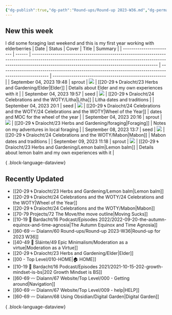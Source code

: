 ```yaml
---
{"dg-publish":true,"dg-path":"Round-ups/Round-up 2023-W36.md","dg-permalink":"2023-W36-roundup","permalink":"/2023-W36-roundup/","title":"Round-up for 2023 W36","contentClasses":"cards cards-1-1","noteIcon":"","created":"2023-09-08T08:26:45","updated":"2023-09-08T08:26:50.740-04:00"}
---
```



## New this week
I did some foraging last weekend and this is my first year working with elderberries
| Date                     | Status | Cover                                                                                                                                                                                                                     | Title                                                                                                 | Summary                                                 |
| ------------------------ | ------ | ------------------------------------------------------------------------------------------------------------------------------------------------------------------------------------------------------------------------- | ----------------------------------------------------------------------------------------------------- | ------------------------------------------------------- |
| September 04, 2023 19:48 | sprout | ![](https://i.imgur.com/7To8lAK.jpg)                                                                                                                                                                                      | [[20-29 🌀 Draíocht/23 Herbs and Gardening/Elder\|Elder]]                                          | Details about Elder and my own experiences with it      |
| September 04, 2023 19:57 | seed   | ![](https://images.unsplash.com/photo-1621958443248-2c23ead72f22?crop=entropy&cs=tinysrgb&fit=max&fm=jpg&ixid=M3wzNjAwOTd8MHwxfHNlYXJjaHwyfHxtaWRzdW1tZXJ8ZW58MHwwfHx8MTY5Mzc1MjYyOXww&ixlib=rb-4.0.3&q=80&w=400)         | [[20-29 🌀 Draíocht/24 Celebrations and the WOTY/Litha\|Litha]]                                    | Litha dates and traditions                              |
| September 04, 2023 20:1  | seed   | ![](https://i.imgur.com/U65inkn.jpg)                                                                                                                                                                                      | [[20-29 🌀 Draíocht/24 Celebrations and the WOTY/24 Celebrations and the WOTY\|Wheel of the Year]] | dates and MOC for the wheel of the year                 |
| September 04, 2023 20:16 | sprout | ![](https://images.unsplash.com/photo-1602166659170-92818fa8af19?crop=entropy&cs=tinysrgb&fit=max&fm=jpg&ixid=M3wzNjAwOTd8MHwxfHNlYXJjaHwxN3x8Zm9yYWdlfGVufDB8MHx8fDE2OTM3NTI5MzJ8MA&ixlib=rb-4.0.3&q=80&w=400)           | [[20-29 🌀 Draíocht/23 Herbs and Gardening/foraging\|Foraging]]                                    | Notes on my adventures in local foraging                |
| September 08, 2023 13:7  | seed   | ![](https://images.unsplash.com/photo-1568623970736-27bea63b4489?crop=entropy&cs=tinysrgb&fit=max&fm=jpg&ixid=M3wzNjAwOTd8MHwxfHNlYXJjaHwyN3x8ZmFsbCUyMGhhcnZlc3R8ZW58MHwwfHx8MTY5NDE5MzYxM3ww&ixlib=rb-4.0.3&q=80&w=400) | [[20-29 🌀 Draíocht/24 Celebrations and the WOTY/Mabon\|Mabon]]                                    | Mabon dates and traditions                              |
| September 09, 2023 11:18 | sprout | ![](\-)                                                                                                                                                                                                                   | [[20-29 🌀 Draíocht/23 Herbs and Gardening/Lemon balm\|Lemon balm]]                                | Details about lemon balm and my own experiences with it |

{ .block-language-dataview}

## Recently Updated
- [[20-29 🌀 Draíocht/23 Herbs and Gardening/Lemon balm\|Lemon balm]]
- [[20-29 🌀 Draíocht/24 Celebrations and the WOTY/24 Celebrations and the WOTY\|Wheel of the Year]]
- [[20-29 🌀 Draíocht/24 Celebrations and the WOTY/Mabon\|Mabon]]
- [[70-79 Projects/72 The Move/the move outline\|Moving Sucks]]
- [[10-19 💢 Bardacht/16 Podcast/Episodes 2022/2022-09-20-the-autumn-equinox-and-time-agnosia\|The Autumn Equinox and Time Agnosia]]
- [[60-69 〰️ Dialann/60 Round-ups/Round-up 2023-W36\|Round-up for 2023 W36]]
- [[40-49 🔅 Sláinte/49 Epic Minimalism/Moderation as a virtue\|Moderation as a Virtue]]
- [[20-29 🌀 Draíocht/23 Herbs and Gardening/Elder\|Elder]]
- [[00 - Top Level/010-HOME\|🏠 HOME]]
- [[10-19 💢 Bardacht/16 Podcast/Episodes 2021/2021-10-15-202-growth-mindset-is-bs\|202 Growth Mindset is BS]]
- [[60-69 〰️ Dialann/67 Website/Top Level/000 - Getting around\|Navigation]]
- [[60-69 〰️ Dialann/67 Website/Top Level/009 - help\|HELP]]
- [[60-69 〰️ Dialann/68 Using Obsidian/Digital Garden\|Digital Garden]]

{ .block-language-dataview}




